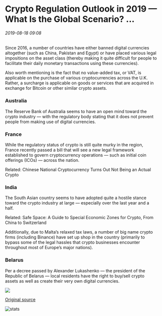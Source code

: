 # Crypto Regulation Outlook in 2019 — What Is the Global Scenario? ...

###### 2019-08-18 09:08

Since 2016, a number of countries have either banned digital currencies altogether (such as China, Pakistan and Egypt) or have placed various legal impositions on the asset class (thereby making it quite difficult for people to facilitate their daily monetary transactions using these currencies).

Also worth mentioning is the fact that no value-added tax, or VAT, is applicable on the purchase of various cryptocurrencies across the U.K. Rather, a surcharge is applicable on goods or services that are acquired in exchange for Bitcoin or other similar crypto assets.

### Australia 

The Reserve Bank of Australia seems to have an open mind toward the crypto industry — with the regulatory body stating that it does not prevent people from making use of digital currencies.

### France 

While the regulatory status of crypto is still quite murky in the region, France recently passed a bill that will see a new legal framework established to govern cryptocurrency operations — such as initial coin offerings (ICOs) — across the nation.

Related: Chinese National Cryptocurrency Turns Out Not Being an Actual Crypto

### India 

The South Asian country seems to have adopted quite a hostile stance toward the crypto industry at large — especially over the last year and a half.

Related: Safe Space: A Guide to Special Economic Zones for Crypto, From China to Switzerland

Additionally, due to Malta’s relaxed tax laws, a number of big name crypto firms (including Binance) have set up shop in the country (primarily to bypass some of the legal hassles that crypto businesses encounter throughout most of Europe’s major nations).

### Belarus 

Per a decree passed by Alexander Lukashenko — the president of the Republic of Belarus — local residents have the right to buy/sell crypto assets as well as create their very own digital currencies.

![](https://s3.cointelegraph.com/storage/uploads/view/bdec436d7e02aab4ae59a0aac803c88f.png)

[Original source](https://cointelegraph.com/news/crypto-regulation-outlook-in-2019-what-is-the-global-scenario)

![stats](https://c.statcounter.com/11760860/0/a89fa40b/1/ "stats")